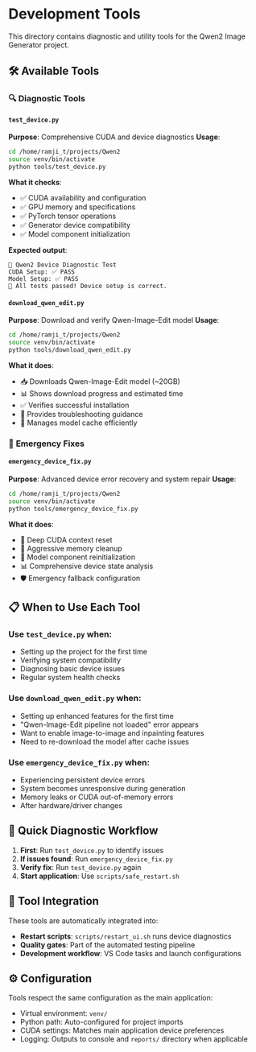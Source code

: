 # Development Tools

This directory contains diagnostic and utility tools for the Qwen2 Image Generator project.

## 🛠️ **Available Tools**

### 🔍 **Diagnostic Tools**

#### `test_device.py`
**Purpose**: Comprehensive CUDA and device diagnostics
**Usage**:
```bash
cd /home/ramji_t/projects/Qwen2
source venv/bin/activate
python tools/test_device.py
```

**What it checks**:
- ✅ CUDA availability and configuration
- ✅ GPU memory and specifications
- ✅ PyTorch tensor operations
- ✅ Generator device compatibility
- ✅ Model component initialization

**Expected output**:
```
🚀 Qwen2 Device Diagnostic Test
CUDA Setup: ✅ PASS
Model Setup: ✅ PASS
🎉 All tests passed! Device setup is correct.
```

#### `download_qwen_edit.py`
**Purpose**: Download and verify Qwen-Image-Edit model
**Usage**:
```bash
cd /home/ramji_t/projects/Qwen2
source venv/bin/activate
python tools/download_qwen_edit.py
```

**What it does**:
- 📥 Downloads Qwen-Image-Edit model (~20GB)
- 📊 Shows download progress and estimated time
- ✅ Verifies successful installation
- 🔧 Provides troubleshooting guidance
- 💾 Manages model cache efficiently

### 🚨 **Emergency Fixes**

#### `emergency_device_fix.py`
**Purpose**: Advanced device error recovery and system repair
**Usage**:
```bash
cd /home/ramji_t/projects/Qwen2
source venv/bin/activate
python tools/emergency_device_fix.py
```

**What it does**:
- 🔧 Deep CUDA context reset
- 🧹 Aggressive memory cleanup
- 🔄 Model component reinitialization
- 📊 Comprehensive device state analysis
- 🛡️ Emergency fallback configuration

## 📋 **When to Use Each Tool**

### Use `test_device.py` when:
- Setting up the project for the first time
- Verifying system compatibility
- Diagnosing basic device issues
- Regular system health checks

### Use `download_qwen_edit.py` when:
- Setting up enhanced features for the first time
- "Qwen-Image-Edit pipeline not loaded" error appears
- Want to enable image-to-image and inpainting features
- Need to re-download the model after cache issues

### Use `emergency_device_fix.py` when:
- Experiencing persistent device errors
- System becomes unresponsive during generation
- Memory leaks or CUDA out-of-memory errors
- After hardware/driver changes

## 🏃 **Quick Diagnostic Workflow**

1. **First**: Run `test_device.py` to identify issues
2. **If issues found**: Run `emergency_device_fix.py`
3. **Verify fix**: Run `test_device.py` again
4. **Start application**: Use `scripts/safe_restart.sh`

## 📝 **Tool Integration**

These tools are automatically integrated into:
- **Restart scripts**: `scripts/restart_ui.sh` runs device diagnostics
- **Quality gates**: Part of the automated testing pipeline
- **Development workflow**: VS Code tasks and launch configurations

## ⚙️ **Configuration**

Tools respect the same configuration as the main application:
- Virtual environment: `venv/`
- Python path: Auto-configured for project imports
- CUDA settings: Matches main application device preferences
- Logging: Outputs to console and `reports/` directory when applicable
